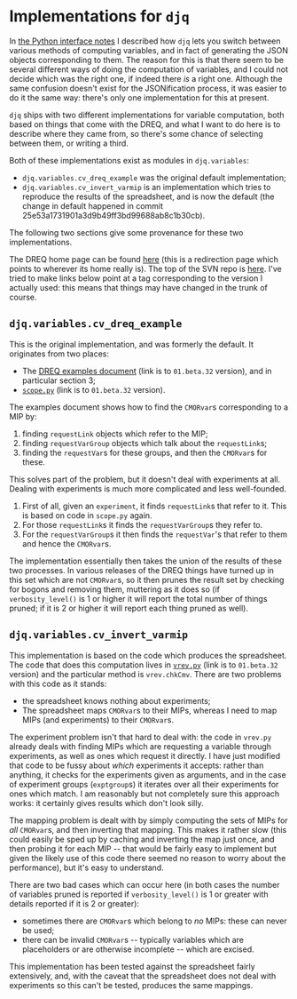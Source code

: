<!-- (C) British Crown Copyright 2016, Met Office.
     See LICENSE.md in the top directory for license details. -->

# Implementations for `djq`
In [the Python interface notes](Python-interface.md) I described how
`djq` lets you switch between various methods of computing variables,
and in fact of generating the JSON objects corresponding to them.  The
reason for this is that there seem to be several different ways of
doing the computation of variables, and I could not decide which was
the right one, if indeed there *is* a right one.  Although the same
confusion doesn't exist for the JSONification process, it was easier
to do it the same way: there's only one implementation for this at
present.

`djq` ships with two different implementations for variable
computation, both based on things that come with the DREQ, and what I
want to do here is to describe where they came from, so there's some
chance of selecting between them, or writing a third.

Both of these implementations exist as modules in `djq.variables`:

* `djq.variables.cv_dreq_example` was the original default implementation;
* `djq.variables.cv_invert_varmip` is an implementation which tries to
  reproduce the results of the spreadsheet, and is now the default
  (the change in default happened in commit
  25e53a1731901a3d9b49ff3bd99688ab8c1b30cb).

The following two sections give some provenance for these two
implementations.

The DREQ home page can be found [here](https://w3id.org/cmip6dr) (this
is a redirection page which points to wherever its home really is).
The top of the SVN repo is
[here](http://proj.badc.rl.ac.uk/svn/exarch/CMIP6dreq/).  I've tried
to make links below point at a tag corresponding to the version I
actually used: this means that things may have changed in the trunk of
course.

## `djq.variables.cv_dreq_example`
This is the original implementation, and was formerly the default.  It
originates from two places:

* The [DREQ examples
  document](http://proj.badc.rl.ac.uk/svn/exarch/CMIP6dreq/tags/01.beta.32/dreqPy/docs/dreqExamples.pdf)
  (link is to `01.beta.32` version), and in particular section 3;
* [`scope.py`](http://proj.badc.rl.ac.uk/svn/exarch/CMIP6dreq/tags/01.beta.32/dreqPy/scope.py)
  (link is to `01.beta.32` version).

The examples document shows how to find the `CMORvar`s corresponding
to a MIP by:

1. finding `requestLink` objects which refer to the MIP;
2. finding `requestVarGroup` objects which talk about the `requestLink`s;
3. finding the `requestVar`s for these groups, and then the `CMORvar`s
   for these.

This solves part of the problem, but it doesn't deal with experiments
at all.  Dealing with experiments is much more complicated and less
well-founded.

1. First of all, given an `experiment`, it finds `requestLink`s that
   refer to it.  This is based on code in `scope.py` again.
2. For those `requestLink`s it finds the `requestVarGroup`s they refer
   to.
3. For the `requestVarGroup`s it then finds the `requestVar`'s that
   refer to them and hence the `CMORvar`s.

The implementation essentially then takes the union of the results of
these two processes.  In various releases of the DREQ things have
turned up in this set which are not `CMORvar`s, so it then prunes the
result set by checking for bogons and removing them, muttering as it
does so (if `verbosity_level()` is 1 or higher it will report the
total number of things pruned; if it is 2 or higher it will report
each thing pruned as well).

## `djq.variables.cv_invert_varmip`
This implementation is based on the code which produces the
spreadsheet.  The code that does this computation lives in
[`vrev.py`](http://proj.badc.rl.ac.uk/svn/exarch/CMIP6dreq/tags/01.beta.32/dreqPy/vrev.py)
(link is to `01.beta.32` version) and the particular method is
`vrev.chkCmv`.  There are two problems with this code as it stands:

* the spreadsheet knows nothing about experiments;
* The spreadsheet maps `CMORvar`s to their MIPs, whereas I need to map
  MIPs (and experiments) to their `CMORvar`s.

The experiment problem isn't that hard to deal with: the code in
`vrev.py` already deals with finding MIPs which are requesting a
variable through experiments, as well as ones which request it
directly.  I have just modified that code to be fussy about *which*
experiments it accepts: rather than anything, it checks for the
experiments given as arguments, and in the case of experiment groups
(`exptgroup`s) it iterates over all their experiments for ones which
match.  I am reasonably but not completely sure this approach works:
it certainly gives results which don't look silly.

The mapping problem is dealt with by simply computing the sets of MIPs
for *all* `CMORvar`s, and then inverting that mapping.  This makes it
rather slow (this could easily be sped up by caching and inverting the
map just once, and then probing it for each MIP -- that would be
fairly easy to implement but given the likely use of this code there
seemed no reason to worry about the performance), but it's easy to
understand.

There are two bad cases which can occur here (in both cases the number
of variables pruned is reported if `verbosity_level()` is 1 or greater
with details reported if it is 2 or greater):

* sometimes there are `CMORvar`s which belong to *no* MIPs: these can
  never be used;
* there can be invalid `CMORvar`s -- typically variables which are
  placeholders or are otherwise incomplete -- which are excised.

This implementation has been tested against the spreadsheet fairly
extensively, and, with the caveat that the spreadsheet does not deal
with experiments so this can't be tested, produces the same mappings.
